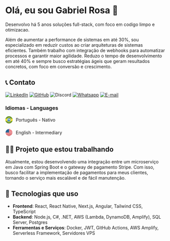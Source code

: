 # Olá, eu sou Gabriel Rosa 👋

Desenvolvo há 5 anos soluções full-stack, com foco em codigo limpo e otimizacao.

Além de aumentar a performance de sistemas em até 30%, sou especializado em reduzir custos ao criar arquiteturas de sistemas eficientes. Também trabalho com integração de webhooks para automatizar processos e garantir maior agilidade. Reduzo o tempo de desenvolvimento em até 40% e sempre busco estratégias ágeis que geram resultados concretos, com foco em conversão e crescimento.

## :telephone_receiver: Contato

[![LinkedIn](https://img.shields.io/badge/LinkedIn-gabriel--rosaa-blue?logo=linkedin)](https://www.linkedin.com/in/gabriel-rosaa/)
[![GitHub](https://img.shields.io/badge/GitHub-Gabriel--Pink-black?logo=github)](https://github.com/Gabriel-Pink)
![Discord](https://img.shields.io/badge/Discord-gabriel.tec-%237289DA?logo=discord)
[![Whatsapp](https://img.shields.io/badge/Whatsapp-(11)%2091356--4300-%237289DA?logo=whatsapp)](https://wa.me/+5511913564300)
[![E-mail](https://img.shields.io/badge/E--email-contato@gabriel--rosa.com-%237289DA?logo=email)](mailto:linkedin@gabriel-rosa.com)

### Idiomas - Languages
<div style="display: flex; gap: 10px; align-items: center; flex-wrap: wrap;">
    <img src="./assets/lang/br.png" width="23" />Português - Nativo
</div>
<br/>
<div style="display: flex; gap: 10px; align-items: center; flex-wrap: wrap;">
    <img src="./assets/lang/eua.png" width="23" />English - Intermediary
</div>

## 👨‍💻 Projeto que estou trabalhando

Atualmente, estou desenvolvendo uma integração entre um microserviço em Java com Spring Boot e o gateway de pagamento Stripe. Com isso, busco facilitar a implementação de pagamentos para meus clientes, tornando o serviço mais escalável e de fácil manutenção.

## 🚀 Tecnologias que uso

- **Frontend**: React, React Native, Next.js, Angular, Tailwind CSS, TypeScript
- **Backend**: Node.js, C#, .NET, AWS (Lambda, DynamoDB, Amplify), SQL Server, Postgres
- **Ferramentas e Serviços**: Docker, JWT, GitHub Actions, AWS Amplify, Serverless Framework, Servidores VPS
